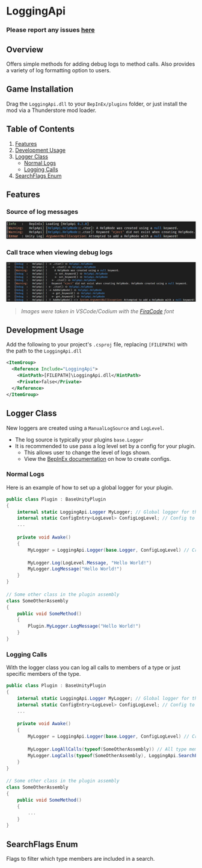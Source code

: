 # LoggingApi
### Please report any issues [here]()

## Overview
Offers simple methods for adding debug logs to method calls. Also provides a variety of log formatting option to users.

## Game Installation
Drag the `LoggingApi.dll` to your `BepInEx/plugins` folder, or just install the mod via a Thunderstore mod loader.

## Table of Contents
1. [Features](#features)
2. [Development Usage](#development-usage)
3. [Logger Class](#logger-class)
   - [Normal Logs](#normal-logs)
   - [Logging Calls](#logging-calls)
4. [SearchFlags Enum](#searchflags-enum)

## Features
### Source of log messages
![Call Trace](./images/log-sources.png)
### Call trace when viewing debug logs
![Call Trace](./images/call-trace.png)
> *Images were taken in VSCode/Codium with the [FiraCode](https://github.com/tonsky/FiraCode) font*

## Development Usage
Add the following to your project's `.csproj` file, replacing `[FILEPATH]` with the path to the `LoggingApi.dll`
```xml
<ItemGroup>
  <Reference Include="LoggingApi">
    <HintPath>[FILEPATH]\LoggingApi.dll</HintPath>
    <Private>false</Private>
  </Reference>
</ItemGroup>
```

## Logger Class
New loggers are created using a `ManualLogSource` and `LogLevel`.
 - The log source is typically your plugins `base.Logger`
 - It is recommended to use pass a log level set by a config for your plugin.
   - This allows user to change the level of logs shown.
   - View the [BepInEx documentation](https://docs.bepinex.dev/articles/dev_guide/plugin_tutorial/4_configuration.html) on how to create configs.

### Normal Logs
Here is an example of how to set up a global logger for your plugin. 
```C#
public class Plugin : BaseUnityPlugin
{
    internal static LoggingApi.Logger MyLogger; // Global logger for the plugin
    internal static ConfigEntry<LogLevel> ConfigLogLevel; // Config to control which logs are shown
    ...

    private void Awake()
    {
        MyLogger = LoggingApi.Logger(base.Logger, ConfigLogLevel) // Create a new logger

        MyLogger.Log(LogLevel.Message, "Hello World!")
        MyLogger.LogMessage("Hello World!")
    }
}

// Some other class in the plugin assembly
class SomeOtherAssembly
{
    public void SomeMethod()
    {
        Plugin.MyLogger.LogMessage("Hello World!")
    }
}
```

### Logging Calls
With the logger class you can log all calls to members of a type or just specific members of the type.
```C#
public class Plugin : BaseUnityPlugin
{
    internal static LoggingApi.Logger MyLogger; // Global logger for the plugin
    internal static ConfigEntry<LogLevel> ConfigLogLevel; // Config to control which logs are shown
    ...

    private void Awake()
    {
        MyLogger = LoggingApi.Logger(base.Logger, ConfigLogLevel) // Create a new logger

        MyLogger.LogAllCalls(typeof(SomeOtherAssembly)) // All type members
        MyLogger.LogCalls(typeof(SomeOtherAssembly), LoggingApi.SearchFlags.Public) // Only public type members
    }
}

// Some other class in the plugin assembly
class SomeOtherAssembly
{
    public void SomeMethod()
    {
        ...
    }
}
```

## SearchFlags Enum
Flags to filter which type members are included in a search.
